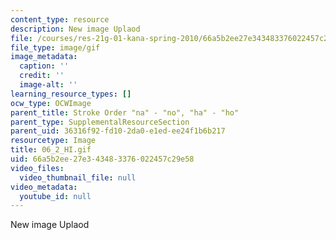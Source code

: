 ```yaml
---
content_type: resource
description: New image Uplaod
file: /courses/res-21g-01-kana-spring-2010/66a5b2ee27e343483376022457c29e58_06_2_HI.gif
file_type: image/gif
image_metadata:
  caption: ''
  credit: ''
  image-alt: ''
learning_resource_types: []
ocw_type: OCWImage
parent_title: Stroke Order "na" - "no", "ha" - "ho"
parent_type: SupplementalResourceSection
parent_uid: 36316f92-fd10-2da0-e1ed-ee24f1b6b217
resourcetype: Image
title: 06_2_HI.gif
uid: 66a5b2ee-27e3-4348-3376-022457c29e58
video_files:
  video_thumbnail_file: null
video_metadata:
  youtube_id: null
---
```

New image Uplaod


